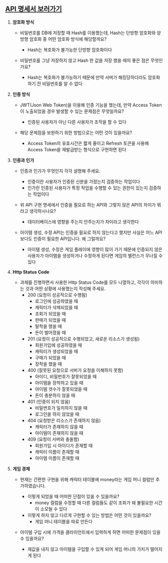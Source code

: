 ## [API 명세서 보러가기](https://marbled-pisces-61d.notion.site/API-d26f80718eb04844af41c353ad50c4cb?pvs=4)

1. **암호화 방식**
    - 비밀번호를 DB에 저장할 때 Hash를 이용했는데, Hash는 단방향 암호화와 양방향 암호화 중 어떤 암호화 방식에 해당할까요?
        - Hash는 복호화가 불가능한 단방향 암호화이다

    - 비밀번호를 그냥 저장하지 않고 Hash 한 값을 저장 했을 때의 좋은 점은 무엇인가요?
        - Hash는 복호화가 불가능하기 때문에 만약 서버가 해킹당하더라도 암호화하기 전 비밀번호를 알 수 없다

2. **인증 방식**
    - JWT(Json Web Token)을 이용해 인증 기능을 했는데, 만약 Access Token이 노출되었을 경우 발생할 수 있는 문제점은 무엇일까요?
        - 인증된 사용자가 아닌 다른 사용자가 조작을 할 수 있다

    - 해당 문제점을 보완하기 위한 방법으로는 어떤 것이 있을까요?
        - Access Token의 유효시간은 짧게 줄이고 Refresh 토큰을 사용해 Access Token을 재발급받는 형식으로 구현하면 된다

3. **인증과 인가**
    - 인증과 인가가 무엇인지 각각 설명해 주세요.
        - 인증이란 사용자가 인증된 신분을 가졌는지 검증하는 작업이다
        - 인가란 인증된 사용자가 특정 작업을 수행할 수 있는 권한이 있는지 검증하는 작업이다

    - 위 API 구현 명세에서 인증을 필요로 하는 API와 그렇지 않은 API의 차이가 뭐라고 생각하시나요?
        - 데이터베이스에 영향을 주는지 안주는지가 차이라고 생각한다

    - 아이템 생성, 수정 API는 인증을 필요로 하지 않는다고 했지만 사실은 어느 API보다도 인증이 필요한 API입니다. 왜 그럴까요?
        - 아이템 생성, 수정은 게임 플레이에 영향이 많이 가기 때문에 인증되지 않은 사용자가 아이템을 생성하거나 수정하게 된다면 게임의 밸런스가 무너질 수 있다

4. **Http Status Code**
    - 과제를 진행하면서 사용한 Http Status Code를 모두 나열하고, 각각이 의미하는 것과 어떤 상황에 사용했는지 작성해 주세요.
        - 200 (요청이 성공적으로 수행됨)
            - 로그인에 성공하였을 때
            - 캐릭터가 삭제되었을 때
            - 조회가 되었을 때
            - 판매가 되었을 때
            - 탈착을 했을 때
            - 돈이 벌어졌을 때
        - 201 (요청이 성공적으로 수행되었고, 새로운 리소스가 생성됨)
            - 회원가입에 성공하였을 때
            - 캐릭터가 생성되었을 때
            - 구매가 되었을 때
            - 장착을 했을 때
        - 400 (잘못된 요청으로 서버가 요청을 이해하지 못함)
            - 아이디, 비밀번호가 잘못되었을 때
            - 아이템을 장착하고 있을 때
            - 아이템 갯수가 잘못되었을 때
            - 돈이 충분하지 않을 때
        - 401 (인증이 되지 않음)
            - 비밀번호가 일치하지 않을 때
            - 로그인을 하지 않았을 때
        - 404 (요청받은 리소스가 존재하지 않음)
            - 캐릭터가 존재하지 않을 때
            - 아이템이 존재하지 않을 때
        - 409 (요청이 서버와 충돌함)
            - 회원가입 시 아이디가 존재할 때
            - 캐릭터 이름이 존재할 때
            - 아이템 이름이 존재할 때

5. **게임 경제**
    - 현재는 간편한 구현을 위해 캐릭터 테이블에 money라는 게임 머니 컬럼만 추가하였습니다.
        - 이렇게 되었을 때 어떠한 단점이 있을 수 있을까요?
            - money 컬럼을 수정할 때 다른 컬럼들도 같이 조회가 돼 불필요한 시간이 소모될 수 있다
        - 이렇게 하지 않고 다르게 구현할 수 있는 방법은 어떤 것이 있을까요?
            - 게임 머니 테이블을 따로 만든다

    - 아이템 구입 시에 가격을 클라이언트에서 입력하게 하면 어떠한 문제점이 있을 수 있을까요?
        - 제값을 내지 않고 아이템을 구입할 수 있게 되어 게임 머니의 가치가 떨어지게 된다